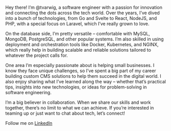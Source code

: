 Hey there! I’m @tvarwig, a software engineer with a passion for innovation and connecting the dots across the tech world. Over the years, I’ve dived into a bunch of technologies, from Go and Svelte to React, NodeJS, and PHP, with a special focus on Laravel, which I’ve really grown to love.

On the database side, I’m pretty versatile – comfortable with MySQL, MongoDB, PostgreSQL, and other popular systems. I’m also skilled in using deployment and orchestration tools like Docker, Kubernetes, and NGINX, which really help in building scalable and reliable solutions tailored to whatever the project calls for.

One area I’m especially passionate about is helping small businesses. I know they face unique challenges, so I’ve spent a big part of my career building custom CMS solutions to help them succeed in the digital world. I also enjoy sharing what I’ve learned along the way – whether that’s practical tips, insights into new technologies, or ideas for problem-solving in software engineering.

I’m a big believer in collaboration. When we share our skills and work together, there’s no limit to what we can achieve. If you’re interested in teaming up or just want to chat about tech, let’s connect!

Follow me on [LinkedIn](https://www.linkedin.com/comm/mynetwork/discovery-see-all?usecase=PEOPLE_FOLLOWS&followMember=trevor-varwig)
